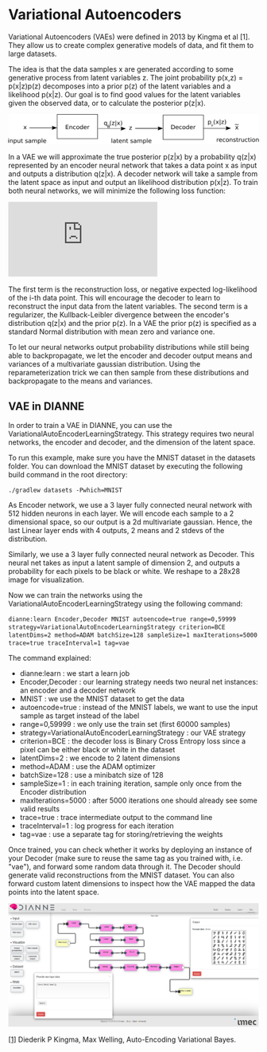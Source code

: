 # Variational Autoencoders

Variational Autoencoders (VAEs) were defined in 2013 by Kingma et al [1]. They allow us to create complex generative models of data, and fit them to large datasets. 

The idea is that the data samples x are generated according to some generative process from latent variables z. The joint probability p(x,z) = p(x|z)p(z) decomposes into a prior p(z) of the latent variables and a likelihood p(x|z). Our goal is to find good values for the latent variables given the observed data, or to calculate the posterior p(z|x).

![vae diagram](figures/vae-diagram.png)

In a VAE we will approximate the true posterior p(z|x) by a probability q(z|x) represented by an encoder neural network that takes a data point x as input and outputs a distribution q(z|x). A decoder network will take a sample from the latent space as input and output an likelihood distribution p(x|z). To train both neural networks, we will minimize the following loss function:

![vae loss](https://latex.codecogs.com/gif.latex?L_i%28%5Ctheta%2C%5Cphi%29%20%3D%20-E_%7Bz%7Eq_%5Ctheta%28z%7Cx_i%29%7D%5B%5Clog%20p_%5Cphi%28x_i%7Cz%29%5D%20&plus;%20KL%28q_%5Ctheta%28z%7Cx_i%29%7C%7Cp%28z%29%29%29)

The first term is the reconstruction loss, or negative expected log-likelihood of the i-th data point. This will encourage the decoder to learn to reconstruct the input data from the latent variables. The second term is a regularizer, the Kullback-Leibler divergence between the encoder's distribution q(z|x) and the prior p(z). In a VAE the prior p(z) is specified as a standard Normal distribution with mean zero and variance one.

To let our neural networks output probability distributions while still being able to backpropagate, we let the encoder and decoder output means and variances of a multivariate gaussian distribution. Using the reparameterization trick we can then sample from these distributions and backpropagate to the means and variances.


## VAE in DIANNE

In order to train a VAE in DIANNE, you can use the VariationalAutoEncoderLearningStrategy. This strategy requires two neural networks, the encoder and decoder, and the dimension of the latent space. 

To run this example, make sure you have the MNIST dataset in the datasets folder. You can download the MNIST dataset by executing the following build command in the root directory:
```
./gradlew datasets -Pwhich=MNIST
```

As Encoder network, we use a 3 layer fully connected neural network with 512 hidden neurons in each layer. We will encode each sample to a 2 dimensional space, so our output is a 2d multivariate gaussian. Hence, the last Linear layer ends with 4 outputs, 2 means and 2 stdevs of the distribution.

Similarly, we use a 3 layer fully connected neural network as Decoder. This neural net takes as input a latent sample of dimension 2, and outputs a probability for each pixels to be black or white. We reshape to a 28x28 image for visualization.

Now we can train the networks using the VariationalAutoEncoderLearningStrategy using the following command: 

```
dianne:learn Encoder,Decoder MNIST autoencode=true range=0,59999 strategy=VariationalAutoEncoderLearningStrategy criterion=BCE latentDims=2 method=ADAM batchSize=128 sampleSize=1 maxIterations=5000 trace=true traceInterval=1 tag=vae
```

The command explained:

* dianne:learn : we start a learn job
* Encoder,Decoder : our learning strategy needs two neural net instances: an encoder and a decoder network
* MNIST : we use the MNIST dataset to get the data 
* autoencode=true : instead of the MNIST labels, we want to use the input sample as target instead of the label
* range=0,59999 : we only use the train set (first 60000 samples) 
* strategy=VariationalAutoEncoderLearningStrategy  : our VAE strategy
* criterion=BCE : the decoder loss is Binary Cross Entropy loss since a pixel can be either black or white in the dataset
* latentDims=2 : we encode to 2 latent dimensions
* method=ADAM : use the ADAM optimizer
* batchSize=128 : use a minibatch size of 128
* sampleSize=1 : in each training iteration, sample only once from the Encoder distribution
* maxIterations=5000 : after 5000 iterations one should already see some valid results
* trace=true : trace intermediate output to the command line
* traceInterval=1 : log progress for each iteration
* tag=vae : use a separate tag for storing/retrieving the weights

Once trained, you can check whether it works by deploying an instance of your Decoder (make sure to reuse the same tag as you trained with, i.e. "vae"), and forward some random data through it. The Decoder should generate valid reconstructions from the MNIST dataset. You can also forward custom latent dimensions to inspect how the VAE mapped the data points into the latent space. 

![vae](figures/vae.png)



[[1]](https://arxiv.org/abs/1312.6114) Diederik P Kingma, Max Welling, Auto-Encoding Variational Bayes.